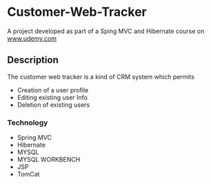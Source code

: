 # Customer-Web-Tracker
A project developed as part of a Sping MVC and Hibernate course on www.udemy.com

## Description
The customer web tracker is a kind of CRM system which permits
* Creation of a user profile 
* Editing existing user Info
* Deletion of existing users

### Technology
* Spring MVC
* Hibernate
* MYSQL
* MYSQL WORKBENCH
* JSP
* TomCat
